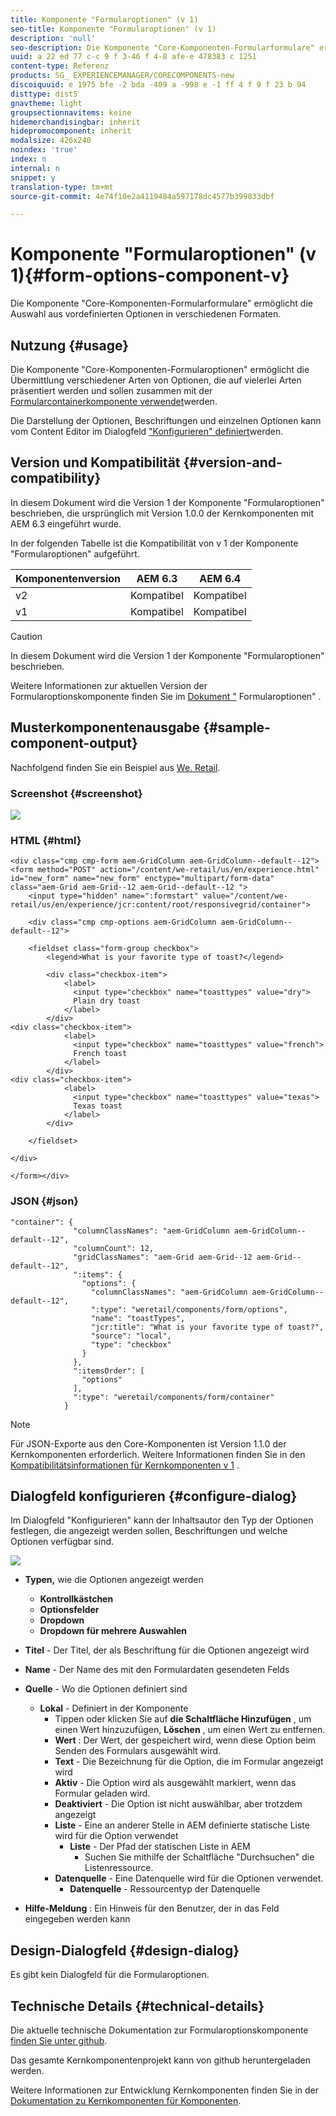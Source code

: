 ```yaml
---
title: Komponente "Formularoptionen" (v 1)
seo-title: Komponente "Formularoptionen" (v 1)
description: 'null'
seo-description: Die Komponente "Core-Komponenten-Formularformulare" ermöglicht die Auswahl aus vordefinierten Optionen in verschiedenen Formaten.
uuid: a 22 ed 77 c-c 9 f 3-46 f 4-8 afe-e 478383 c 1251
content-type: Referenz
products: SG_ EXPERIENCEMANAGER/CORECOMPONENTS-new
discoiquuid: e 1975 bfe -2 bda -409 a -998 e -1 ff 4 f 9 f 23 b 94
disttype: dist5
gnavtheme: light
groupsectionnavitems: keine
hidemerchandisingbar: inherit
hidepromocomponent: inherit
modalsize: 426x240
noindex: 'true'
index: n
internal: n
snippet: y
translation-type: tm+mt
source-git-commit: 4e74f10e2a4119484a597178dc4577b399833dbf

---
```



# Komponente &quot;Formularoptionen&quot; (v 1){#form-options-component-v}

Die Komponente &quot;Core-Komponenten-Formularformulare&quot; ermöglicht die Auswahl aus vordefinierten Optionen in verschiedenen Formaten.

## Nutzung {#usage}

Die Komponente &quot;Core-Komponenten-Formularoptionen&quot; ermöglicht die Übermittlung verschiedener Arten von Optionen, die auf vielerlei Arten präsentiert werden und sollen zusammen mit der [Formularcontainerkomponente verwendet](form-container.md)werden.

Die Darstellung der Optionen, Beschriftungen und einzelnen Optionen kann vom Content Editor im Dialogfeld [&quot;Konfigurieren&quot; definiert](form-options-v1.md#main-pars_title)werden.

## Version und Kompatibilität {#version-and-compatibility}

In diesem Dokument wird die Version 1 der Komponente &quot;Formularoptionen&quot; beschrieben, die ursprünglich mit Version 1.0.0 der Kernkomponenten mit AEM 6.3 eingeführt wurde.

In der folgenden Tabelle ist die Kompatibilität von v 1 der Komponente &quot;Formularoptionen&quot; aufgeführt.

| Komponentenversion | AEM 6.3 | AEM 6.4 |
|--- |--- |--- |
| v2 | Kompatibel | Kompatibel |
| v1 | Kompatibel | Kompatibel |

>[!CAUTION]
>
>In diesem Dokument wird die Version 1 der Komponente &quot;Formularoptionen&quot; beschrieben.
>
>Weitere Informationen zur aktuellen Version der Formularoptionskomponente finden Sie im [Dokument &quot;](form-options.md) Formularoptionen&quot; .

## Musterkomponentenausgabe {#sample-component-output}

Nachfolgend finden Sie ein Beispiel aus [We. Retail](https://helpx.adobe.com/experience-manager/6-4/sites/developing/using/we-retail.html).

### Screenshot {#screenshot}

![](assets/chlimage_1-89.png)

### HTML {#html}

```
<div class="cmp cmp-form aem-GridColumn aem-GridColumn--default--12">
<form method="POST" action="/content/we-retail/us/en/experience.html" id="new_form" name="new_form" enctype="multipart/form-data" class="aem-Grid aem-Grid--12 aem-Grid--default--12 ">
    <input type="hidden" name=":formstart" value="/content/we-retail/us/en/experience/jcr:content/root/responsivegrid/container">
    
    <div class="cmp cmp-options aem-GridColumn aem-GridColumn--default--12">

    <fieldset class="form-group checkbox">
        <legend>What is your favorite type of toast?</legend>
        
        <div class="checkbox-item">
            <label>
              <input type="checkbox" name="toasttypes" value="dry">
              Plain dry toast
            </label>
        </div>
<div class="checkbox-item">
            <label>
              <input type="checkbox" name="toasttypes" value="french">
              French toast
            </label>
        </div>
<div class="checkbox-item">
            <label>
              <input type="checkbox" name="toasttypes" value="texas">
              Texas toast
            </label>
        </div>

    </fieldset>
    
</div>
    
</form></div>
```

### JSON {#json}

```
"container": {
              "columnClassNames": "aem-GridColumn aem-GridColumn--default--12",
              "columnCount": 12,
              "gridClassNames": "aem-Grid aem-Grid--12 aem-Grid--default--12",
              ":items": {
                "options": {
                  "columnClassNames": "aem-GridColumn aem-GridColumn--default--12",
                  ":type": "weretail/components/form/options",
                  "name": "toastTypes",
                  "jcr:title": "What is your favorite type of toast?",
                  "source": "local",
                  "type": "checkbox"
                }
              },
              ":itemsOrder": [
                "options"
              ],
              ":type": "weretail/components/form/container"
            }
```

>[!NOTE]
>
>Für JSON-Exporte aus den Core-Komponenten ist Version 1.1.0 der Kernkomponenten erforderlich. Weitere Informationen finden Sie in den [Kompatibilitätsinformationen für Kernkomponenten v 1](versions.md#main-pars_title_236368006) .

## Dialogfeld konfigurieren {#configure-dialog}

Im Dialogfeld &quot;Konfigurieren&quot; kann der Inhaltsautor den Typ der Optionen festlegen, die angezeigt werden sollen, Beschriftungen und welche Optionen verfügbar sind.

![](assets/chlimage_1-90.png)

* **Typen,**
wie die Optionen angezeigt werden

   * **Kontrollkästchen**
   * **Optionsfelder**
   * **Dropdown**
   * **Dropdown für mehrere Auswahlen**

* **Titel** - Der Titel, der als Beschriftung für die Optionen angezeigt wird
* **Name** - Der Name des mit den Formulardaten gesendeten Felds
* **Quelle** - Wo die Optionen definiert sind

   * **Lokal** - Definiert in der Komponente
      * Tippen oder klicken Sie auf **die Schaltfläche Hinzufügen** , um einen Wert hinzuzufügen, **Löschen** , um einen Wert zu entfernen.
      * **Wert** : Der Wert, der gespeichert wird, wenn diese Option beim Senden des Formulars ausgewählt wird.
      * **Text** - Die Bezeichnung für die Option, die im Formular angezeigt wird
      * **Aktiv** - Die Option wird als ausgewählt markiert, wenn das Formular geladen wird.
      * **Deaktiviert** - Die Option ist nicht auswählbar, aber trotzdem angezeigt
      * **Liste** - Eine an anderer Stelle in AEM definierte statische Liste wird für die Option verwendet
         * **Liste** - Der Pfad der statischen Liste in AEM
            * Suchen Sie mithilfe der Schaltfläche &quot;Durchsuchen&quot; die Listenressource.
      * **Datenquelle** - Eine Datenquelle wird für die Optionen verwendet.
         * **Datenquelle** - Ressourcentyp der Datenquelle
* **Hilfe-Meldung** : Ein Hinweis für den Benutzer, der in das Feld eingegeben werden kann

## Design-Dialogfeld {#design-dialog}

Es gibt kein Dialogfeld für die Formularoptionen.

## Technische Details {#technical-details}

Die aktuelle technische Dokumentation zur Formularoptionskomponente [finden Sie unter github](https://github.com/adobe/aem-core-wcm-components/tree/master/content/src/content/jcr_root/apps/core/wcm/components/form/options/v1/options).

Das gesamte Kernkomponentenprojekt kann von github heruntergeladen werden.

Weitere Informationen zur Entwicklung Kernkomponenten finden Sie in der [Dokumentation zu Kernkomponenten für Komponenten](developing.md).
